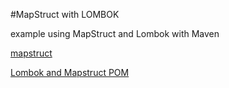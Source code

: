 #MapStruct with LOMBOK

example using MapStruct and Lombok with Maven

[mapstruct](https://mapstruct.org/documentation/stable/reference/html/)

[Lombok and Mapstruct POM](https://github.com/mapstruct/mapstruct-examples/blob/master/mapstruct-lombok/pom.xml)

